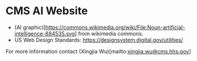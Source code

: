 # CMS AI Website

- (AI graphic)[https://commons.wikimedia.org/wiki/File:Noun-artificial-intelligence-884535.svg] from wikimedia commons.
- US Web Design Standards: https://designsystem.digital.gov/utilities/

For more information contact (Xingjia Wu)[mailto:xingjia.wu@cms.hhs.gov]
